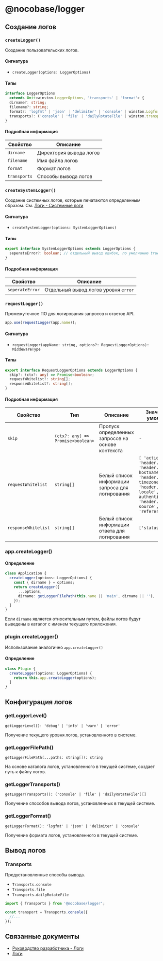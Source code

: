 # @nocobase/logger

## Создание логов

### `createLogger()`

Создание пользовательских логов.

#### Сигнатура

- `createLogger(options: LoggerOptions)`

#### Типы

```ts
interface LoggerOptions
  extends Omit<winston.LoggerOptions, 'transports' | 'format'> {
  dirname?: string;
  filename?: string;
  format?: 'logfmt' | 'json' | 'delimiter' | 'console' | winston.Logform.Format;
  transports?: ('console' | 'file' | 'dailyRotateFile' | winston.transport)[];
}
```

#### Подробная информация

| Свойство     | Описание           |
| ------------ | ------------------ |
| `dirname`    | Директория вывода логов |
| `filename`   | Имя файла логов    |
| `format`     | Формат логов       |
| `transports` | Способы вывода логов |

### `createSystemLogger()`

Создание системных логов, которые печатаются определенным образом. См. [Логи - Системные логи](../handbook/logger/index.md#системные-логи)

#### Сигнатура

- `createSystemLogger(options: SystemLoggerOptions)`

#### Типы

```ts
export interface SystemLoggerOptions extends LoggerOptions {
  seperateError?: boolean; // отдельный вывод ошибок, по умолчанию true
}
```

#### Подробная информация

| Свойство        | Описание                              |
| --------------- | ------------------------------------- |
| `seperateError` | Отдельный вывод логов уровня `error`  |

### `requestLogger()`

Промежуточное ПО для логирования запросов и ответов API.

```ts
app.use(requestLogger(app.name));
```

#### Сигнатура

- `requestLogger(appName: string, options?: RequestLoggerOptions): MiddewareType`

#### Типы

```ts
export interface RequestLoggerOptions extends LoggerOptions {
  skip?: (ctx?: any) => Promise<boolean>;
  requestWhitelist?: string[];
  responseWhitelist?: string[];
}
```

#### Подробная информация

| Свойство            | Тип                              | Описание                                | Значение по умолчанию                                                                                                                                                  |
| ------------------- | --------------------------------- | --------------------------------------- | --------------------------------------------------------------------------------------------------------------------------------------------------------------------- |
| `skip`              | `(ctx?: any) => Promise<boolean>` | Пропуск определенных запросов на основе контекста | -                                                                                                                                                                     |
| `requestWhitelist`  | `string[]`                        | Белый список информации запроса для логирования | `[ 'action', 'header.x-role', 'header.x-hostname', 'header.x-timezone', 'header.x-locale','header.x-authenticator', 'header.x-data-source', 'referer']`               |
| `responseWhitelist` | `string[]`                        | Белый список информации ответа для логирования   | `['status']`                                                                                                                                                          |

### app.createLogger()

#### Определение

```ts
class Application {
  createLogger(options: LoggerOptions) {
    const { dirname } = options;
    return createLogger({
      ...options,
      dirname: getLoggerFilePath(this.name || 'main', dirname || ''),
    });
  }
}
```

Если `dirname` является относительным путем, файлы логов будут выведены в каталог с именем текущего приложения.

### plugin.createLogger()

Использование аналогично `app.createLogger()`

#### Определение

```ts
class Plugin {
  createLogger(options: LoggerOptions) {
    return this.app.createLogger(options);
  }
}
```

## Конфигурация логов

### getLoggerLevel()

`getLoggerLevel(): 'debug' | 'info' | 'warn' | 'error'`

Получение текущего уровня логов, установленного в системе.

### getLoggerFilePath()

`getLoggerFilePath(...paths: string[]): string`

На основе каталога логов, установленного в текущей системе, создает путь к файлу логов.

### getLoggerTransports()

`getLoggerTransports(): ('console' | 'file' | 'dailyRotateFile')[]`

Получение способов вывода логов, установленных в текущей системе.

### getLoggerFormat()

`getLoggerFormat(): 'logfmt' | 'json' | 'delimiter' | 'console'`

Получение формата логов, установленного в текущей системе.

## Вывод логов

### Transports

Предустановленные способы вывода.

- `Transports.console`
- `Transports.file`
- `Transports.dailyRotateFile`

```ts
import { Transports } from '@nocobase/logger';

const transport = Transports.console({
  //...
});
```

## Связанные документы

- [Руководство разработчика - Логи](../development/server/logger.md)
- [Логи](../handbook/logger/index.md)